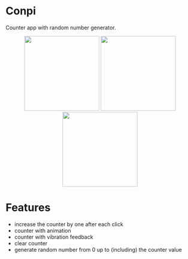 # Conpi

Counter app with random number generator.

<p align="middle">
	<img src="screenshots/screen01.jpg" width="200">
	<img src="screenshots/screen02.jpg" width="200">
	<img src="screenshots/screen03.jpg" width="200">
</p>

# Features

- increase the counter by one after each click
- counter with animation
- counter with vibration feedback
- clear counter
- generate random number from 0 up to (including) the counter value